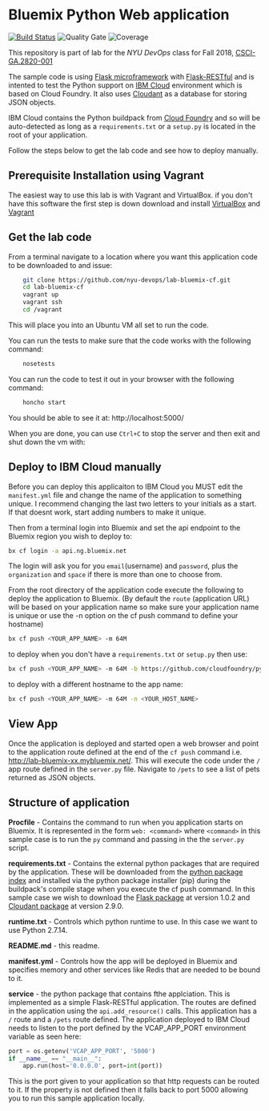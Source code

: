 # Bluemix Python Web application

[![Build Status](https://travis-ci.org/rofrano/lab-bluemix-cf.svg?branch=master)](https://travis-ci.org/rofrano/lab-bluemix-cf)
![Quality Gate](https://sonarcloud.io/api/project_badges/measure?project=rofrano_lab-bluemix-cf&metric=alert_status)
![Coverage](https://sonarcloud.io/api/project_badges/measure?project=rofrano_lab-bluemix-cf&metric=coverage)

This repository is part of lab for the *NYU DevOps* class for Fall 2018, [CSCI-GA.2820-​001 ](http://cs.nyu.edu/courses/spring17/CSCI-GA.3033-013/)

The sample code is using [Flask microframework](http://flask.pocoo.org/) with [Flask-RESTful](https://flask-restful.readthedocs.io/en/0.3.6/quickstart.html) and is intented to test the Python support on [IBM Cloud](https://bluemix.net/) environment which is based on Cloud Foundry. It also uses [Cloudant](https://www.ibm.com/cloud/cloudant) as a database for storing JSON objects.

IBM Cloud contains the Python buildpack from [Cloud Foundry](https://github.com/cloudfoundry/python-buildpack) and so will be auto-detected as long as a `requirements.txt` or a `setup.py` is located in the root of your application.

Follow the steps below to get the lab code and see how to deploy manually.

## Prerequisite Installation using Vagrant
The easiest way to use this lab is with Vagrant and VirtualBox. if you don't have this software the first step is down download and install [VirtualBox](https://www.virtualbox.org/) and [Vagrant](https://www.vagrantup.com/)

## Get the lab code
From a terminal navigate to a location where you want this application code to be downloaded to and issue:

```bash
    git clone https://github.com/nyu-devops/lab-bluemix-cf.git
    cd lab-bluemix-cf
    vagrant up
    vagrant ssh
    cd /vagrant
```

This will place you into an Ubuntu VM all set to run the code.

You can run the tests to make sure that the code works with the following command:

```bash
    nosetests
```

You can run the code to test it out in your browser with the following command:

```bash
    honcho start
```

You should be able to see it at: http://localhost:5000/

When you are done, you can use `Ctrl+C` to stop the server and then exit and shut down the vm with:

## Deploy to IBM Cloud manually
Before you can deploy this applicaiton to IBM Cloud you MUST edit the `manifest.yml` file and change the name of the application to something unique. I recommend changing the last two letters to your initials as a start. If that doesnt work, start adding numbers to make it unique.

Then from a terminal login into Bluemix and set the api endpoint to the Bluemix region you wish to deploy to:

```bash
bx cf login -a api.ng.bluemix.net
```

The login will ask you for you `email`(username) and `password`, plus the `organization` and `space` if there is more than one to choose from.

From the root directory of the application code execute the following to deploy the application to Bluemix. (By default the `route` (application URL) will be based on your application name so make sure your application name is unique or use the -n option on the cf push command to define your hostname)

```bash
bx cf push <YOUR_APP_NAME> -m 64M
```

to deploy when you don't have a `requirements.txt` or `setup.py` then use:

```bash
bx cf push <YOUR_APP_NAME> -m 64M -b https://github.com/cloudfoundry/python-buildpack
```

to deploy with a different hostname to the app name:

```bash
bx cf push <YOUR_APP_NAME> -m 64M -n <YOUR_HOST_NAME>
```

## View App
Once the application is deployed and started open a web browser and point to the application route defined at the end of the `cf push` command i.e. http://lab-bluemix-xx.mybluemix.net/. This will execute the code under the `/` app route defined in the `server.py` file. Navigate to `/pets` to see a list of pets returned as JSON objects.

## Structure of application
**Procfile** - Contains the command to run when you application starts on Bluemix. It is represented in the form `web: <command>` where `<command>` in this sample case is to run the `py` command and passing in the the `server.py` script.

**requirements.txt** - Contains the external python packages that are required by the application. These will be downloaded from the [python package index](https://pypi.python.org/pypi/) and installed via the python package installer (pip) during the buildpack's compile stage when you execute the cf push command. In this sample case we wish to download the [Flask package](https://pypi.python.org/pypi/Flask) at version 1.0.2 and [Cloudant package](https://pypi.python.org/pypi/Cloudant) at version 2.9.0.

**runtime.txt** - Controls which python runtime to use. In this case we want to use Python 2.7.14.

**README.md** - this readme.

**manifest.yml** - Controls how the app will be deployed in Bluemix and specifies memory and other services like Redis that are needed to be bound to it.

**service** - the python package that contains fthe applciation. This is implemented as a simple Flask-RESTful application. The routes are defined in the application using the `api.add_resource()` calls. This application has a `/` route and a `/pets` route defined. The application deployed to IBM Cloud needs to listen to the port defined by the VCAP_APP_PORT environment variable as seen here:
```python
port = os.getenv('VCAP_APP_PORT', '5000')
if __name__ == "__main__":
    app.run(host='0.0.0.0', port=int(port))
```

This is the port given to your application so that http requests can be routed to it. If the property is not defined then it falls back to port 5000 allowing you to run this sample application locally.
